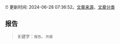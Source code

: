 :alarm_clock: 更新时间: 2024-06-28 07:36:52。[文章来源](/README.md)、[文章分类](/TAGS.md)

## 报告


> 关键字：`报告`、`月报`



